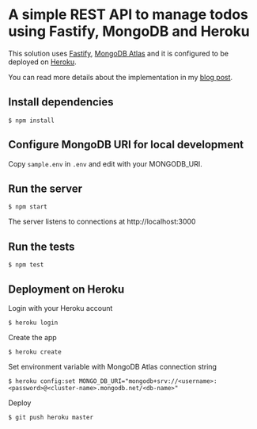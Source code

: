 # A simple REST API to manage todos using Fastify, MongoDB and Heroku

This solution uses [Fastify](https://www.fastify.io/), [MongoDB Atlas](https://www.mongodb.com/cloud/atlas) and it is configured to be deployed on [Heroku](https://www.heroku.com/).

You can read more details about the implementation in my [blog post](https://elia.contini.page/blog/fastify-mongodb-heroku-rest-api/).

## Install dependencies

    $ npm install

## Configure MongoDB URI for local development

Copy `sample.env` in `.env` and edit with your MONGODB_URI.

## Run the server

    $ npm start

The server listens to connections at http://localhost:3000

## Run the tests

    $ npm test

## Deployment on Heroku

Login with your Heroku account

    $ heroku login

Create the app

    $ heroku create

Set environment variable with MongoDB Atlas connection string

    $ heroku config:set MONGO_DB_URI="mongodb+srv://<username>:<password>@<cluster-name>.mongodb.net/<db-name>"

Deploy

    $ git push heroku master

